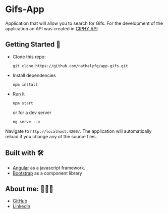 # Gifs-App

Application that will allow you to search for Gifs. For the development of the application an API was created in [GIPHY API](https://developers.giphy.com/).

## Getting Started 🚀

- Clone this repo:
  ```shell
  git clone https://github.com/nathalyfg/app-gifs.git
  ```

- Install dependencies
  ```shell
  npm install
  ```

- Run it
  ```shell
  npm start
  ```
  or for a dev server
  ```shell
  ng serve --o
  ```
  
Navigate to `http://localhost:4200/`. The application will automatically reload if you change any of the source files.


## Built with 🛠️

* [Angular](https://angular.io/) as a javascript framework.
* [Bootstrap](https://getbootstrap.com/) as a component library


## About me: 👩🏻‍💻

* [GitHub](https://github.com/nathalyfg)
* [Linkedin](www.linkedin.com/in/nathaly-ferrer-gómez)




